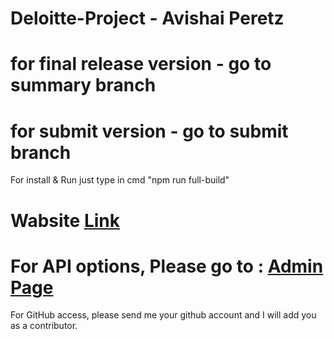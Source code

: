 # Deloitte-Project - Avishai Peretz

# for final release version - go to summary branch
# for submit version - go to submit branch

For install & Run just type in cmd "npm run full-build"

<h1>Wabsite <a href="https://deloitte-project.herokuapp.com/">Link</a></h1>
<h1>For API options, Please go to : <a href="https://deloitte-project.herokuapp.com/admin">Admin Page</a></h1>

For GitHub access, please send me your github account and I will add you as a contributor.